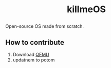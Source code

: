 # <p align="center" dir="auto">killmeOS</p>

Open-source OS made from scratch.

## How to contribute

1. Download [QEMU](https://download.qemu.org/)
2. updatnem to potom